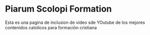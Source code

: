 # Piarum Scolopi Formation
Esta es una pagina de inclusion de video sde YOutube de los mejores contenidos catolicos para formaciòn cristiana
